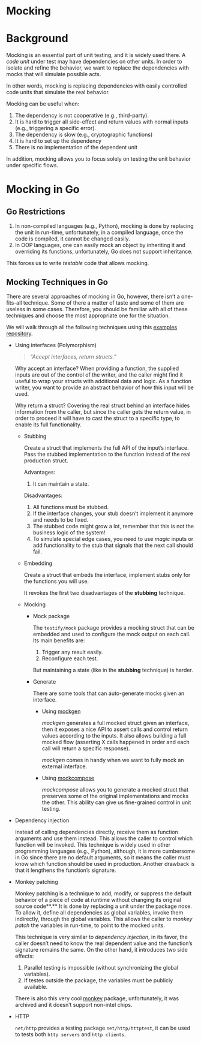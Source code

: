 # Mocking

# Background

Mocking is an essential part of unit testing, and it is widely used there. A *code unit* under test may have dependencies on other units. In order to isolate and refine the behavior, we want to replace the dependencies with mocks that will simulate possible acts.

In other words, mocking is replacing dependencies with easily controlled code units that simulate the real behavior.

Mocking can be useful when:

1. The dependency is not cooperative (e.g., third-party).
2. It is hard to trigger all side-effect and return values with normal inputs (e.g., triggering a specific error).
3. The dependency is slow (e.g., cryptographic functions)
4. It is hard to set up the dependency
5. There is no implementation of the dependent unit

In addition, mocking allows you to focus solely on testing the unit behavior under specific flows.

# Mocking in Go

## Go Restrictions

1. In non-compiled languages (e.g., Python), mocking is done by replacing the unit in run-time, unfortunately, in a compiled language, once the code is compiled, it cannot be changed easily. 
2. In OOP languages, one can easily mock an object by inheriting it and overriding its functions, unfortunately, Go does not support inheritance.

This forces us to write *testable* code that allows mocking.

## Mocking Techniques in Go

There are several approaches of mocking in Go, however, there isn’t a one-fits-all technique. Some of there a matter of taste and some of them are useless in some cases. Therefore, you should be familiar with all of these techniques and choose the most appropriate one for the situation.

We will walk through all the following techniques using this [examples repository](https://github.com/DanielSolomon/go-mock-techniques).

- Using interfaces (Polymorphism)
    
    > *“Accept interfaces, return structs.”*
    > 
    
    Why accept an interface?
    When providing a function, the supplied inputs are out of the control of the writer, and the caller might find it useful to wrap your structs with additional data and logic. As a function writer, you want to provide an abstract behavior of how this input will be used.
    
    Why return a struct?
    Covering the real struct behind an interface hides information from the caller, but since the caller gets the return value, in order to proceed it will have to cast the struct to a specific type, to enable its full functionality.
    
    - Stubbing
        
        Create a struct that implements the full API of the input’s interface. Pass the stubbed implementation to the function instead of the real production struct.
        
        Advantages:
        
        1. It can maintain a state.
        
        Disadvantages:
        
        1. All functions must be stubbed.
        2. If the interface changes, your stub doesn’t implement it anymore and needs to be fixed.
        3. The stubbed code might grow a lot, remember that this is not the business logic of the system!
        4. To simulate special edge cases, you need to use *magic* inputs or add functionality to the stub that signals that the next call should fail.
    - Embedding
        
        Create a struct that embeds the interface, implement stubs only for the functions you will use.
        
        It revokes the first two disadvantages of the **stubbing** technique.
        
    - Mocking
        - Mock package
            
            The `testify/mock` package provides a mocking struct that can be embedded and used to configure the mock output on each call. Its main benefits are:
            
            1. Trigger any result easily.
            2. Reconfigure each test.
            
            But maintaining a state (like in the **stubbing** technique) is harder.
            
        - Generate
            
            There are some tools that can auto-generate mocks given an interface.
            
            - Using [mockgen](https://github.com/golang/mock)
                
                *mockgen* generates a full mocked struct given an interface, then it exposes a nice API to assert calls and control return values according to the inputs. It also allows building a full mocked flow (asserting X calls happened in order and each call will return a specific response).
                
                *mockgen* comes in handy when we want to fully mock an external interface.
                
            - Using [mockcompose](https://github.com/kelveny/mockcompose)
                
                *mockcompose* allows you to generate a mocked struct that preserves some of the original implementations and mocks the other. This ability can give us fine-grained control in unit testing.
                
- Dependency injection
    
    Instead of calling dependencies directly, receive them as function arguments and use them instead. This allows the caller to control which function will be invoked. This technique is widely used in other programming languages (e.g., Python), although, it is more cumbersome in Go since there are no default arguments, so it means the caller must know which function should be used in production. Another drawback is that it lengthens the function’s signature. 
    
- Monkey patching
    
    Monkey patching is a technique to add, modify, or suppress the default behavior of a piece of code at runtime without changing its original source code**.** It is done by replacing a unit under the package nose. To allow it, define all dependencies as global variables, invoke them indirectly, through the global variables. This allows the caller to *monkey patch* the variables in run-time, to point to the mocked units. 
    
    This technique is very similar to *dependency injection*, in its favor, the caller doesn’t need to know the real dependent value and the function’s signature remains the same. On the other hand, it introduces two side effects:
    
    1. Parallel testing is impossible (without synchronizing the global variables).
    2. If testes outside the package, the variables must be publicly available.
    
    There is also this very cool [monkey](https://github.com/bouk/monkey) package, unfortunately, it was archived and it doesn’t support non-intel chips.
    
- HTTP
    
    `net/http` provides a testing package `net/http/httptest`, it can be used to tests both `http servers` and `http clients`.